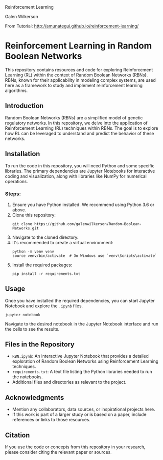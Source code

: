 
Reinforcement Learning

Galen Wilkerson

From Tutorial: http://amunategui.github.io/reinforcement-learning/

# Reinforcement Learning in Random Boolean Networks

This repository contains resources and code for exploring Reinforcement Learning (RL) within the context of Random Boolean Networks (RBNs). RBNs, known for their applicability in modeling complex systems, are used here as a framework to study and implement reinforcement learning algorithms.

## Introduction

Random Boolean Networks (RBNs) are a simplified model of genetic regulatory networks. In this repository, we delve into the application of Reinforcement Learning (RL) techniques within RBNs. The goal is to explore how RL can be leveraged to understand and predict the behavior of these networks.

## Installation

To run the code in this repository, you will need Python and some specific libraries. The primary dependencies are Jupyter Notebooks for interactive coding and visualization, along with libraries like NumPy for numerical operations.

### Steps:
1. Ensure you have Python installed. We recommend using Python 3.6 or above.
2. Clone this repository:
   ```
   git clone https://github.com/galenwilkerson/Random-Boolean-Networks.git
   ```
3. Navigate to the cloned directory.
4. It's recommended to create a virtual environment:
   ```
   python -m venv venv
   source venv/bin/activate  # On Windows use `venv\Scripts\activate`
   ```
5. Install the required packages:
   ```
   pip install -r requirements.txt
   ```

## Usage

Once you have installed the required dependencies, you can start Jupyter Notebook and explore the `.ipynb` files.

```
jupyter notebook
```

Navigate to the desired notebook in the Jupyter Notebook interface and run the cells to see the results.

## Files in the Repository

- `RBN.ipynb`: An interactive Jupyter Notebook that provides a detailed exploration of Random Boolean Networks using Reinforcement Learning techniques.
- `requirements.txt`: A text file listing the Python libraries needed to run the notebooks.
- Additional files and directories as relevant to the project.

## Acknowledgments

- Mention any collaborators, data sources, or inspirational projects here.
- If this work is part of a larger study or is based on a paper, include references or links to those resources.

## Citation

If you use the code or concepts from this repository in your research, please consider citing the relevant paper or sources.

